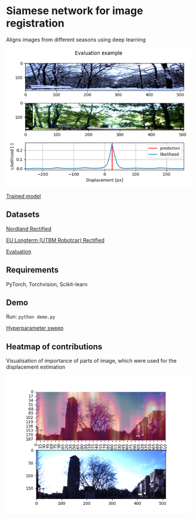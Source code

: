 # Siamese network for image registration

Aligns images from different seasons using deep learning

![alt text](result.png)

[Trained model](https://datasets.chronorobotics.tk/s/yEoarAKM2AVps5R)

## Datasets

[Nordland Rectified](https://datasets.chronorobotics.tk/s/aVD7YOTvtOirYhU)

[EU Longterm (UTBM Robotcar) Rectified](https://datasets.chronorobotics.tk/s/aVD7YOTvtOirYhU)

[Evaluation](https://datasets.chronorobotics.tk/s/QUeUFeUen0942t9)

## Requirements

PyTorch, Torchvision, Scikit-learn

## Demo

Run: `python demo.py`

[Hyperparameter sweep](https://wandb.ai/zdeeno/alignment?workspace=user-zdeeno)

## Heatmap of contributions

Visualisation of importance of parts of image, which were used for the displacement estimation

![alt text](heatmap.png)
